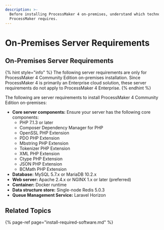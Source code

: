 ```yaml
---
description: >-
  Before installing ProcessMaker 4 on-premises, understand which technologies
  ProcessMaker requires.
---
```


# On-Premises Server Requirements

## On-Premises Server Requirements

{% hint style="info" %}
The following server requirements are only for ProcessMaker 4 Community Edition on-premises installation. Since ProcessMaker 4 is primarily an Enterprise cloud solution, these server requirements do not apply to ProcessMaker 4 Enterprise.
{% endhint %}

The following are server requirements to install ProcessMaker 4 Community Edition on-premises:

* **Core server components:** Ensure your server has the following core components:
  * PHP 7.1.3 or later
  * Composer Dependency Manager for PHP
  * OpenSSL PHP Extension
  * PDO PHP Extension
  * Mbstring PHP Extension
  * Tokenizer PHP Extension
  * XML PHP Extension
  * Ctype PHP Extension
  * JSON PHP Extension
  * BCMath PHP Extension
* **Database:** MySQL 5.7.x or MariaDB 10.2.x
* **Web server:** Apache 2.4.x or NGINX 1.x or later \(preferred\)
* **Container:** Docker runtime
* **Data structure store:** Single-node Redis 5.0.3
* **Queue Management Service:** Laravel Horizon

## Related Topics

{% page-ref page="install-required-software.md" %}


